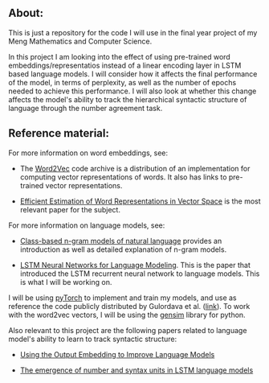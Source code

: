 ## About: ##

This is just a repository for the code I will use in the final year project of
my Meng Mathematics and Computer Science. 

In this project I am looking into the effect of using pre-trained word embeddings/representatios instead of a linear encoding layer in LSTM based language models. I will consider how it affects the final performance of the model, in terms of perplexity, as well as the number of epochs needed to achieve this performance. I will also look at whether this change affects the model's ability to track the hierarchical syntactic structure of language through the number agreement task.

## Reference material: ##

For more information on word embeddings, see:

  *  The [Word2Vec] code archive is a distribution of an implementation for
computing vector representations of words. It also has links to pre-trained
vector representations.

  * [Efficient Estimation of Word Representations in Vector Space] is the most
relevant paper for the subject.


For more information on language models, see:

  * [Class-based n-gram models of natural language] provides an introduction as
well as detailed explanation of n-gram models.

  * [LSTM Neural Networks for Language Modeling]. This is the paper that
introduced the LSTM recurrent neural network to language models. This is what I
will be working on.

I will be using [pyTorch] to implement and train my models, and use as reference
the code publicly distributed by Gulordava et al. ([link](https://github.com/facebookresearch/colorlessgreenRNNs)). To work with the word2vec vectors, I will
be using the [gensim] library for python.

Also relevant to this project are the following papers related to language model's ability to learn to track syntactic structure:

  * [Using the Output Embedding to Improve Language Models]

  * [The emergence of number and syntax units in LSTM language models]




[Word2Vec]: https://code.google.com/archive/p/word2vec/

[Efficient Estimation of Word Representations in Vector Space]: http://arxiv.org/pdf/1301.3781.pdf

[Class-based n-gram models of natural language]: https://dl.acm.org/doi/pdf/10.5555/176313.176316?download=false

[LSTM Neural Networks for Language Modeling]: https://www.isca-speech.org/archive/interspeech_2012/i12_0194.html

[pyTorch]: https://pytorch.org

[gensim]: https://radimrehurek.com/gensim/

[Using the Output Embedding to Improve Language Models]: https://arxiv.org/abs/1608.05859

[The emergence of number and syntax units in LSTM language models]: https://arxiv.org/abs/1903.07435
